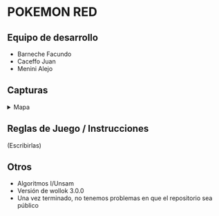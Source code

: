 # POKEMON RED 

## Equipo de desarrollo

- Barneche Facundo
- Caceffo Juan
- Menini Alejo

## Capturas
<details>
 	<summary>Mapa</summary>
	<img src="https://raw.githubusercontent.com/algo1unsam/tpgame-undefine/master/Imagen_pokemon1.png" />
</details>


## Reglas de Juego / Instrucciones

(Escribirlas)


## Otros

- Algoritmos I/Unsam
- Versión de wollok 3.0.0
- Una vez terminado, no tenemos problemas en que el repositorio sea público
